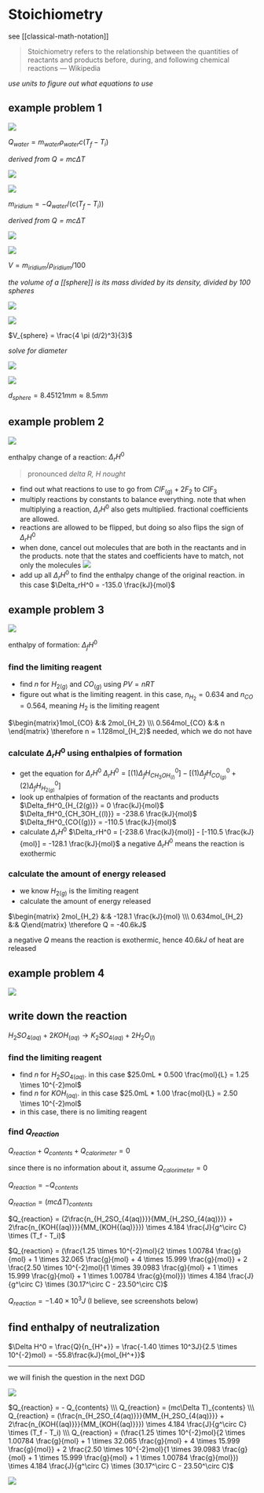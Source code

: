 # Stoichiometry

see [[classical-math-notation]]

> Stoichiometry refers to the relationship between the quantities of reactants and products before, during, and following chemical reactions &mdash; Wikipedia

_use units to figure out what equations to use_

## example problem 1

![](2022-02-26-01-24-45.png)

$Q_{water} = m_{water} \rho_{water} c (T_f - T_i)$

_derived from $Q = mc \Delta T$_

![](2022-02-26-01-24-57.png)

![](2022-02-26-01-25-08.png)

$m_{iridium} = -Q_{water} / (c (T_f - T_i))$

_derived from $Q = mc \Delta T$_

![](2022-02-26-01-25-19.png)

![](2022-02-26-01-25-27.png)

$V = m_{iridium} / \rho_{iridium} / 100$

_the volume of a [[sphere]] is its mass divided by its density, divided by 100 spheres_

![](2022-02-26-01-25-36.png)

![](2022-02-26-01-25-43.png)

$V_{sphere} = \frac{4 \pi (d/2)^3}{3}$

_solve for diameter_

![](2022-02-26-01-25-51.png)

![](2022-02-26-01-26-00.png)

$d_{sphere} = 8.45121mm \approx 8.5mm$

## example problem 2

![](2022-02-26-01-26-08.png)

enthalpy change of a reaction: $\Delta_rH^0$

> pronounced _delta R, H nought_

- find out what reactions to use to go from $CIF_{(g)} + 2F_2$ to $CIF_3$
- multiply reactions by constants to balance everything. note that when multiplying a reaction, $\Delta_rH^0$ also gets multiplied. fractional coefficients are allowed.
- reactions are allowed to be flipped, but doing so also flips the sign of $\Delta_rH^0$
- when done, cancel out molecules that are both in the reactants and in the products. note that the states and coefficients have to match, not only the molecules
  ![](2022-02-26-01-26-21.png)
- add up all $\Delta_rH^0$ to find the enthalpy change of the original reaction. in this case $\Delta_rH^0 = -135.0 \frac{kJ}{mol}$

## example problem 3

![](2022-02-26-01-26-32.png)

enthalpy of formation: $\Delta_fH^0$

### find the limiting reagent

- find $n$ for $H_{2(g)}$ and $CO_{(g)}$ using $PV = nRT$
- figure out what is the limiting reagent. in this case, $n_{H_2} = 0.634$ and $n_{CO} = 0.564$, meaning $H_2$ is the limiting reagent

$\begin{matrix}1mol_{CO} &:& 2mol_{H_2} \\\  0.564mol_{CO} &:& n \end{matrix} \therefore n = 1.128mol_{H_2}$ needed, which we do not have

### calculate $\Delta_rH^0$ using enthalpies of formation

- get the equation for $\Delta_rH^0$
  $\Delta_rH^0 = [(1)\Delta_fH^0_{CH_3OH_{(l)}}] - [(1)\Delta_fH^0_{CO_{(g)}} + (2)\Delta_fH^0_{H_{2(g)}}]$
- look up enthalpies of formation of the reactants and products
  $\Delta_fH^0_{H_{2(g)}} = 0 \frac{kJ}{mol}$
  $\Delta_fH^0_{CH_3OH_{(l)}} = -238.6 \frac{kJ}{mol}$
  $\Delta_fH^0_{CO{(g)}} = -110.5 \frac{kJ}{mol}$
- calculate $\Delta_r H^0$
  $\Delta_rH^0 = [-238.6 \frac{kJ}{mol}] - [-110.5 \frac{kJ}{mol}] = -128.1 \frac{kJ}{mol}$
  a negative $\Delta_r H^0$ means the reaction is exothermic

### calculate the amount of energy released

- we know $H_{2(g)}$ is the limiting reagent
- calculate the amount of energy released

$\begin{matrix} 2mol_{H_2} &:& -128.1 \frac{kJ}{mol} \\\  0.634mol_{H_2} &:& Q\end{matrix} \therefore Q = -40.6kJ$

a negative $Q$ means the reaction is exothermic, hence $40.6kJ$ of heat are released

## example problem 4

![](2022-02-26-01-26-59.png)

## write down the reaction

$H_2SO_{4(aq)} + 2KOH_{(aq)} \to K_2SO_{4(aq)} + 2H_2O_{(l)}$

### find the limiting reagent

- find $n$ for $H_2SO_{4(aq)}$. in this case $25.0mL * 0.500 \frac{mol}{L} = 1.25 \times 10^{-2}mol$
- find $n$ for $KOH_{(aq)}$. in this case $25.0mL * 1.00 \frac{mol}{L} = 2.50 \times 10^{-2}mol$
- in this case, there is no limiting reagent

### find $Q_{reaction}$

$Q_{reaction} + Q_{contents} + Q_{calorimeter} = 0$

since there is no information about it, assume $Q_{calorimeter} = 0$

$Q_{reaction} = - Q_{contents}$

$Q_{reaction} = (mc\Delta T)_{contents}$

$Q_{reaction} = (2\frac{n_{H_2SO_{4(aq)}}}{MM_{H_2SO_{4(aq)}}} + 2\frac{n_{KOH{(aq)}}}{MM_{KOH{(aq)}}}) \times 4.184 \frac{J}{g^\circ C} \times (T_f - T_i)$

$Q_{reaction} = (\frac{1.25 \times 10^{-2}mol}{2 \times 1.00784 \frac{g}{mol} + 1 \times 32.065 \frac{g}{mol} + 4 \times 15.999 \frac{g}{mol}} + 2 \frac{2.50 \times 10^{-2}mol}{1 \times 39.0983 \frac{g}{mol} + 1 \times 15.999 \frac{g}{mol} + 1 \times 1.00784 \frac{g}{mol}}) \times 4.184 \frac{J}{g^\circ C} \times (30.17^\circ C - 23.50^\circ C)$

$Q_{reaction} = -1.40 \times 10^3J$ (I believe, see screenshots below)

## find enthalpy of neutralization

$\Delta H^0 = \frac{Q}{n_{H^+}} = \frac{-1.40 \times 10^3J}{2.5 \times 10^{-2}mol} = -55.8\frac{kJ}{mol_{H^+}}$

---

we will finish the question in the next DGD

![](2022-02-26-01-28-15.png)

$Q_{reaction} = - Q_{contents} \\\  Q_{reaction} = (mc\Delta T)_{contents} \\\  Q_{reaction} = (\frac{n_{H_2SO_{4(aq)}}}{MM_{H_2SO_{4(aq)}}} + 2\frac{n_{KOH{(aq)}}}{MM_{KOH{(aq)}}}) \times 4.184 \frac{J}{g^\circ C} \times (T_f - T_i) \\\  Q_{reaction} = (\frac{1.25 \times 10^{-2}mol}{2 \times 1.00784 \frac{g}{mol} + 1 \times 32.065 \frac{g}{mol} + 4 \times 15.999 \frac{g}{mol}} + 2 \frac{2.50 \times 10^{-2}mol}{1 \times 39.0983 \frac{g}{mol} + 1 \times 15.999 \frac{g}{mol} + 1 \times 1.00784 \frac{g}{mol}}) \times 4.184 \frac{J}{g^\circ C} \times (30.17^\circ C - 23.50^\circ C)$

![](2022-02-26-01-28-28.png)
